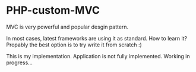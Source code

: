 # PHP-custom-MVC
MVC is very powerful and popular desgin pattern.

In most cases, latest frameworks are using it as standard.
How to learn it? Propably the best option is to try write it from scratch :)

This is my implementation. Application is not fully implemented. 
Working in progress...
